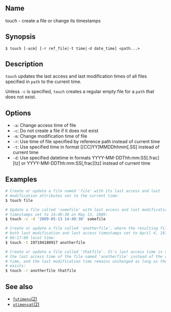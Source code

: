 ## Name

touch - create a file or change its timestamps

## Synopsis

```**sh
$ touch [-acm] [-r ref_file|-t time|-d date_time] <path...>
```

## Description

`touch` updates the last access and last modification times of all files
specified in `path` to the current time.

Unless `-c` is specified, `touch` creates a regular empty file for a `path`
that does not exist.

## Options

* `-a`: Change access time of file
* `-c`: Do not create a file if it does not exist
* `-m`: Change modification time of file
* `-r`: Use time of file specified by reference path instead of current time
* `-t`: Use specified time in format [[CC]YY]MMDDhhmm[.SS] instead of current
time
* `-d`: Use specified datetime in formats YYYY-MM-DDThh:mm:SS[.frac][tz] or
YYYY-MM-DDThh:mm:SS[,frac][tz] instead of current time

## Examples

```sh
# Create or update a file named 'file' with its last access and last
# modification attributes set to the current time:
$ touch file

# Update a file called 'somefile' with last access and last modification
# timestamps set to 14:49:30 on May 13, 2009:
$ touch -c -d '2009-05-13 14:49:30' somefile

# Create or update a file called 'anotherfile', where the resulting file has
# both last modification and last access timestamps set to April 4, 1971 at
# 09:17:00 local time:
$ touch -t 197104180917 anotherfile

# Create or update a file called 'thatfile'. It's last access time is set to
# the last access time of the file named 'anotherfile' instead of the current
# time, and the last modification time remains unchanged as long as the file
# exists:
$ touch -r anotherfile thatfile
```

## See also

* [`futimens`(2)](help://man/3/futimens)
* [`utimensat`(2)](help://man/3/utimensat)
